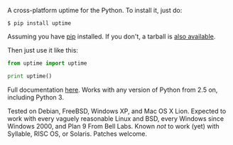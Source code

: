 A cross-platform uptime for the Python. To install it, just do:

```
$ pip install uptime
```

Assuming you have [pip](http://www.pip-installer.org/) installed. If you don't, a tarball is [also available](http://pypi.python.org/pypi/uptime/).

Then just use it like this:

```python
from uptime import uptime

print uptime()
```

Full documentation [here](http://packages.python.org/uptime/). Works with any version of Python from 2.5 on, including Python 3.

Tested on Debian, FreeBSD, Windows XP, and Mac OS X Lion. Expected to work with every vaguely reasonable Linux and BSD, every Windows since Windows 2000, and Plan 9 From Bell Labs. Known *not* to work (yet) with Syllable, RISC OS, or Solaris. Patches welcome.
